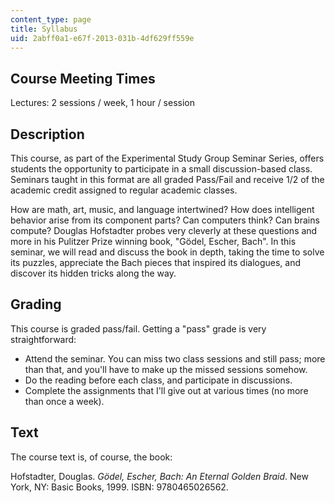 ```yaml
---
content_type: page
title: Syllabus
uid: 2abff0a1-e67f-2013-031b-4df629ff559e
---
```


Course Meeting Times
--------------------

Lectures: 2 sessions / week, 1 hour / session

Description
-----------

This course, as part of the Experimental Study Group Seminar Series, offers students the opportunity to participate in a small discussion-based class. Seminars taught in this format are all graded Pass/Fail and receive 1/2 of the academic credit assigned to regular academic classes.

How are math, art, music, and language intertwined? How does intelligent behavior arise from its component parts? Can computers think? Can brains compute? Douglas Hofstadter probes very cleverly at these questions and more in his Pulitzer Prize winning book, "Gödel, Escher, Bach". In this seminar, we will read and discuss the book in depth, taking the time to solve its puzzles, appreciate the Bach pieces that inspired its dialogues, and discover its hidden tricks along the way.

Grading
-------

This course is graded pass/fail. Getting a "pass" grade is very straightforward:

*   Attend the seminar. You can miss two class sessions and still pass; more than that, and you'll have to make up the missed sessions somehow.
*   Do the reading before each class, and participate in discussions.
*   Complete the assignments that I'll give out at various times (no more than once a week).

Text
----

The course text is, of course, the book:

Hofstadter, Douglas. _Gödel, Escher, Bach: An Eternal Golden Braid_. New York, NY: Basic Books, 1999. ISBN: 9780465026562.